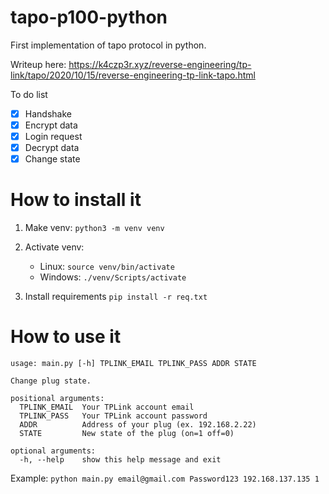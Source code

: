 # tapo-p100-python
First implementation of tapo protocol in python.

Writeup here: https://k4czp3r.xyz/reverse-engineering/tp-link/tapo/2020/10/15/reverse-engineering-tp-link-tapo.html

To do list

- [x] Handshake
- [x] Encrypt data
- [x] Login request
- [x] Decrypt data
- [x] Change state

# How to install it
1. Make venv: `python3 -m venv venv`

2. Activate venv: 
    * Linux: `source venv/bin/activate`
    * Windows: `./venv/Scripts/activate`

3. Install requirements `pip install -r req.txt`

# How to use it
```
usage: main.py [-h] TPLINK_EMAIL TPLINK_PASS ADDR STATE

Change plug state.

positional arguments:
  TPLINK_EMAIL  Your TPLink account email
  TPLINK_PASS   Your TPLink account password
  ADDR          Address of your plug (ex. 192.168.2.22)
  STATE         New state of the plug (on=1 off=0)

optional arguments:
  -h, --help    show this help message and exit
```

Example: `python main.py email@gmail.com Password123 192.168.137.135 1`

